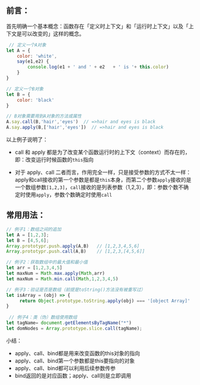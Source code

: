 ## 前言：

首先明确一个基本概念：函数存在「定义时上下文」和「运行时上下文」以及「上下文是可以改变的」这样的概念。

```javascript
 // 定义一个A对象
let A = {
    color: 'white',
    say(e1,e2) {
        console.log(e1 + ' and ' + e2   + ' is '+ this.color)
    }
}

// 定义一个B对象
let B = {
    color: 'black'
}

// B对象需要用到A对象的方法或属性
A.say.call(B,'hair','eyes')  // =>hair and eyes is black
A.say.apply(B,['hair','eyes'])  // =>hair and eyes is black

```

以上例子说明了：

- call 和 apply 都是为了改变某个函数运行时的上下文（context）而存在的，即：改变运行时候函数的`this`指向

- 对于 apply、call 二者而言，作用完全一样，只是接受参数的方式不太一样：apply和call接收的第一个参数是都是`this`本身，而第二个参数`apply`接收的是一个数组参数`[1,2,3]`，`call`接收的是列表参数（1,2,3），即：参数个数不确定时使用`apply`，参数个数确定时使用`call`



## 常用用法：

```javascript
// 例子1：数组之间的追加
let A = [1,2,3];
let B = [4,5,6];
Array.prototypr.push.apply(A,B)   // [1,2,3,4,5,6]
Array.prototypr.push.call(A,B)    // [1,2,3,[4,5,6]]

// 例子2：获取数组中的最大值和最小值
let arr = [1,2,3,4,5]
let maxNum = Math.max.apply(Math,arr)
let maxNum = Math.min.call(Math,1,2,3,4,5)

// 例子3：验证是否是数组（前提是toString()方法没有被重写过）
let isArray = (obj) => {
     return Object.prototype.toString.apply(obj) === '[object Array]'
}
 
 // 例子4：类（伪）数组使用数组
let tagName= document.getElementsByTagName("*")
let domNodes = Array.prototype.slice.call(tagName);

```



小结：

- apply、call、bind都是用来改变函数的this对象的指向
- apply、call、bind第一个参数都是this要指向的对象
- apply、call、bind都可以利用后续参数传参
- bind返回的是对应函数；apply、call则是立即调用